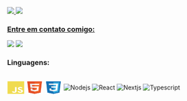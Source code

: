 <!--
- 🌱 Estou atualmente me aprofundando em front-end e back-end.
-->
 <div>
  <a href="https://github.com/brunocout">
  <img height="150em" src="https://github-readme-stats.vercel.app/api?username=brunocout&show_icons=true&theme=radical&include_all_commits=true&count_private=true"/>
  <img height="150em" src="https://github-readme-stats.vercel.app/api/top-langs/?username=brunocout&layout=compact&langs_count=7&theme=radical"/>
</div>
 
 ### Entre em contato comigo:
 
 <div> 
  <a href = "mailto:iambrunocout@gmail.com"><img src="https://img.shields.io/badge/-Gmail-%23333?style=for-the-badge&logo=gmail&logoColor=white" target="_blank" rel="external"></a>
  <a href="https://www.linkedin.com/in/brunocout" target="_blank" rel="external"><img src="https://img.shields.io/badge/-LinkedIn-%230077B5?style=for-the-badge&logo=linkedin&logoColor=white" target="_blank" rel="external"></a> 
</div>
 
 ### Linguagens:
 
<div style="display: inline_block"><br>
  <img align="center" alt="Js" height="30" width="40" src="https://raw.githubusercontent.com/devicons/devicon/master/icons/javascript/javascript-plain.svg">
  <img align="center" alt="HTML" height="30" width="40" src="https://raw.githubusercontent.com/devicons/devicon/master/icons/html5/html5-original.svg">
  <img align="center" alt="CSS" height="30" width="40" src="https://raw.githubusercontent.com/devicons/devicon/master/icons/css3/css3-original.svg">
  <img align="center" alt="Nodejs" height="30" width="40" src="https://cdn.jsdelivr.net/gh/devicons/devicon/icons/nodejs/nodejs-original.svg">
  <img align="center" alt="React" height="30" width="40" src="https://cdn.jsdelivr.net/gh/devicons/devicon/icons/react/react-original.svg">
  <img align="center" alt="Nextjs" height="30" width="40" src="https://cdn.jsdelivr.net/gh/devicons/devicon/icons/nextjs/nextjs-original.svg">
  <img align="center" alt="Typescript" height="30" width="40" src="https://cdn.jsdelivr.net/gh/devicons/devicon/icons/typescript/typescript-original.svg">
 
</div>

